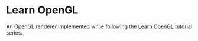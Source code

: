 # Learn OpenGL

An OpenGL renderer implemented while following the [Learn OpenGL](https://learnopengl.com/) tutorial series.